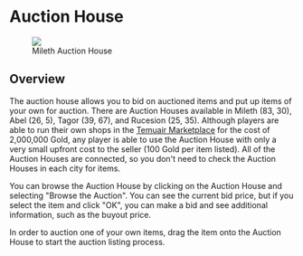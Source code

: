 # Auction House

<figure>
  <img src="../../images/mileth_auction_house.jpg" />
  <figcaption>Mileth Auction House</figcaption>
</figure>

## Overview

The auction house allows you to bid on auctioned items and put up items of your own for auction. There are Auction Houses available in Mileth (83, 30), Abel (26, 5), Tagor (39, 67), and Rucesion (25, 35). Although players are able to run their own shops in the [Temuair Marketplace](../marketplace) for the cost of 2,000,000 Gold, any player is able to use the Auction House with only a very small upfront cost to the seller (100 Gold per item listed). All of the Auction Houses are connected, so you don't need to check the Auction Houses in each city for items.

You can browse the Auction House by clicking on the Auction House and selecting "Browse the Auction". You can see the current bid price, but if you select the item and click "OK", you can make a bid and see additional information, such as the buyout price.

In order to auction one of your own items, drag the item onto the Auction House to start the auction listing process.

